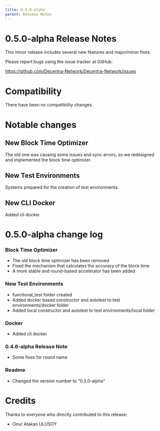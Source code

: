 ```yaml
---
title: 0.5.0-alpha
parent: Release Notes
---
```


0.5.0-alpha Release Notes
====================

This minor release includes several new features and major/minor fixes.

Please report bugs using the issue tracker at GitHub:

  <https://github.com/Decentra-Network/Decentra-Network/issues>

Compatibility
==============

There have been no compatibility changes.

Notable changes
===============

## New Block Time Optimizer
The old one was causing some issues and sync errors, so we redesigned and implemented the block time optimizer.

## New Test Environments
Systems prepared for the creation of test environments.

## New CLI Docker
Added cli docker.

0.5.0-alpha change log
=================

### Block Time Optimizer
- The old block time optimizer has been removed
- Fixed the mechanism that calculates the accuracy of the block time
- A more stable and round-based accelerator has been added

### New Test Environments
- functional_test folder created
- Added docker based constructor and autotest to test environments/docker folder
- Added local constructor and autotest to test environments/local folder

### Docker
- Added cli docker

### 0.4.6-alpha Release Note
- Some fixes for round name

### Readme
- Changed the version number to "0.5.0-alpha"

Credits
=======

Thanks to everyone who directly contributed to this release:

- Onur Atakan ULUSOY
